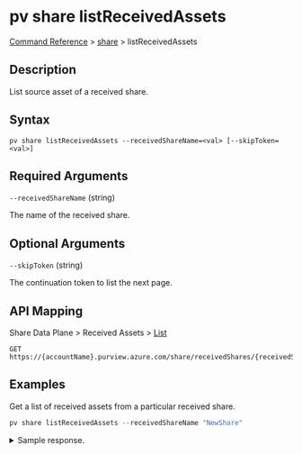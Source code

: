 # pv share listReceivedAssets

[Command Reference](../../../README.md#command-reference) > [share](./main.md) >  listReceivedAssets

## Description

List source asset of a received share.

## Syntax

```
pv share listReceivedAssets --receivedShareName=<val> [--skipToken=<val>]
```

## Required Arguments

`--receivedShareName` (string)

The name of the received share.

## Optional Arguments

`--skipToken` (string)

The continuation token to list the next page.

## API Mapping

Share Data Plane > Received Assets > [List](https://docs.microsoft.com/en-us/rest/api/purview/sharedataplane/received-assets/list)
```
GET https://{accountName}.purview.azure.com/share/receivedShares/{receivedShareName}/receivedAssets
```

## Examples

Get a list of received assets from a particular received share.

```powershell
pv share listReceivedAssets --receivedShareName "NewShare"
```


<details><summary>Sample response.</summary>
<p>

```json
{
   "value":[
      {
         "id":"/receivedShares/NewShare/receivedAssets/6408e9cb-273a-49c7-8e2d-c89e928fd197",
         "kind":"BlobAccount",
         "name":"6408e9cb-273a-49c7-8e2d-c89e928fd197",
         "properties":{
            "location":"uksouth",
            "receiverAssetName":"assetName",
            "receiverPaths":[
               "products.csv"
            ]
         },
         "type":"receivedShares/receivedAssets"
      }
   ]
}
```
</p>
</details>
